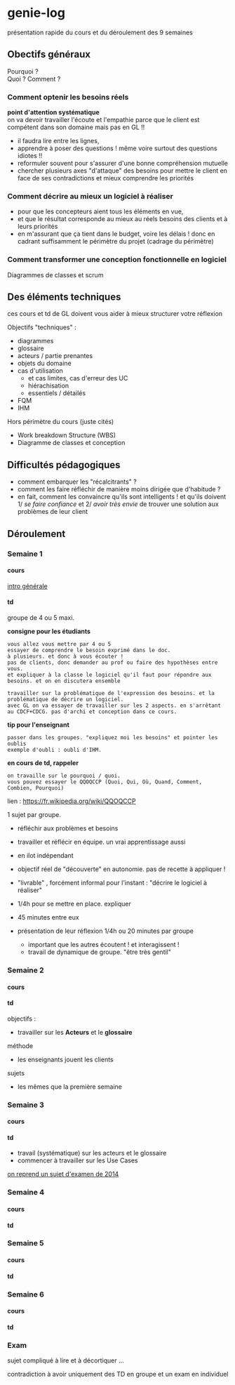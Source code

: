 
# genie-log

présentation rapide du cours et du déroulement des 9 semaines

## Obectifs généraux 

Pourquoi ?  
Quoi ?
Comment ?

### Comment optenir les besoins **réels**

**point d'attention systématique**   
 on va devoir travailler l'écoute et l'empathie parce que le client est compétent dans son domaine mais pas en GL !! 

- il faudra lire entre les lignes, 
- apprendre à poser des questions ! même voire surtout des questions idiotes !!
- reformuler souvent pour s'assurer d'une bonne compréhension mutuelle
- chercher plusieurs axes "d'attaque" des besoins pour mettre le client en face de ses contradictions et mieux comprendre les priorités


### Comment décrire au mieux un logiciel à réaliser 

- pour que les concepteurs aient tous les éléments en vue, 
- et que le résultat corresponde au mieux au réels besoins des clients et à leurs priorités
- en m'assurant que ça tient dans le budget, voire les délais ! donc en cadrant suffisamment le périmètre du projet (cadrage du périmètre)

### Comment transformer une conception fonctionnelle en logiciel 

Diagrammes de classes et scrum


## Des éléments techniques 

ces cours et td de GL doivent vous aider à mieux structurer votre réflexion

Objectifs "techniques" :

- diagrammes  
- glossaire 
- acteurs / partie prenantes 
- objets du domaine
- cas d'utilisation
  - et cas limites, cas d'erreur des UC
  - hiérachisation 
  - essentiels / détailés
- FQM
- IHM


Hors périmètre du cours (juste cités)
- Work breakdown Structure (WBS)
- Diagramme de classes et conception

## Difficultés pédagogiques 

- comment embarquer les "récalcitrants" ?
- comment les faire réfléchir de manière moins dirigée que d'habitude ?
- en fait, comment les convaincre qu'ils sont intelligents ! et qu'ils doivent 1/ *se faire confiance* et 2/ *avoir très envie* de trouver une solution aux problèmes de leur client

## Déroulement

### Semaine 1

#### cours 

[intro générale](https://gitlab.com/esipe/genie-log/blob/master/version5/GL-2019-INTRODUCTION.md)

#### td

groupe de 4 ou 5 maxi.

**consigne pour les étudiants**

~~~
vous allez vous mettre par 4 ou 5
essayer de comprendre le besoin exprimé dans le doc.
à plusieurs. et donc à vous écouter !
pas de clients, donc demander au prof ou faire des hypothèses entre vous.
et expliquer à la classe le logiciel qu'il faut pour répondre aux besoins. et on en discutera ensemble

travailler sur la problématique de l'expression des besoins. et la problématique de décrire un logiciel.
avec GL on va essayer de travailler sur les 2 aspects. en s'arrêtant au CDCF+CDCG. pas d'archi et conception dans ce cours.
~~~

**tip pour l'enseignant**

~~~
passer dans les groupes. "expliquez moi les besoins" et pointer les oublis
exemple d'oubli : oubli d'IHM.
~~~

**en cours de td, rappeler**

~~~
on travaille sur le pourquoi / quoi.
vous pouvez essayer le QQOQCCP (Quoi, Qui, Où, Quand, Comment, Combien, Pourquoi)
~~~

lien : https://fr.wikipedia.org/wiki/QQOQCCP

1 sujet par groupe.

- réfléchir aux problèmes et besoins
- travailler et réflécir en équipe. un vrai apprentissage aussi
- en ilot indépendant
- objectif réel de "découverte" en autonomie. pas de recette à appliquer !
- "livrable" , forcément informal pour l'instant : "décrire le logiciel à réaliser"

- 1/4h pour se mettre en place. expliquer 
- 45 minutes entre eux
- présentation de leur réflexion 1/4h ou 20 minutes par groupe
    - important que les autres écoutent ! et interagissent ! 
    - travail de dynamique de groupe. "être très gentil"


### Semaine 2

#### cours 

#### td

objectifs : 

- travailler sur les **Acteurs** et le **glossaire**


méthode

- les enseignants jouent les clients

sujets

- les mêmes que la première semaine

### Semaine 3

#### cours 

#### td

- travail (systématique) sur les acteurs et le glossaire
- commencer à travailler sur les Use Cases

[on reprend un sujet d'examen de 2014](exam/examenDu21Novembre2014.pdf)

### Semaine 4

#### cours 

#### td

### Semaine 5

#### cours 

#### td

### Semaine 6

#### cours 

#### td

### Exam

sujet compliqué à lire et à décortiquer ...

contradiction à avoir uniquement des TD en groupe et un exam en individuel
